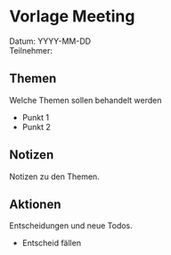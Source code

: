 # Vorlage Meeting

Datum: YYYY-MM-DD\
Teilnehmer: 

## Themen

Welche Themen sollen behandelt werden

* Punkt 1
* Punkt 2

## Notizen

Notizen zu den Themen.

## Aktionen

Entscheidungen und neue Todos.

- Entscheid fällen